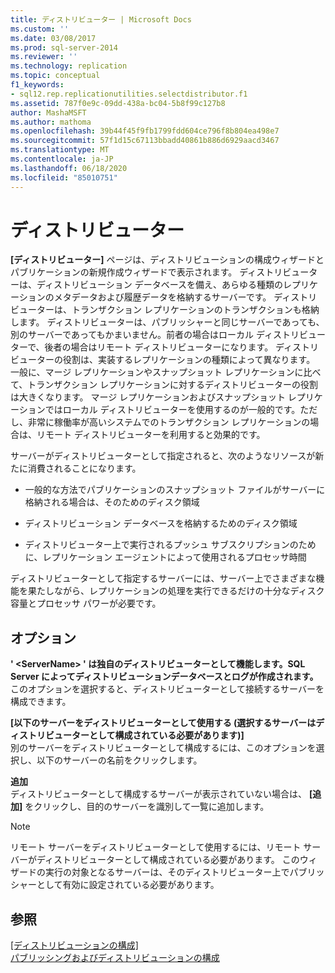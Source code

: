 ```yaml
---
title: ディストリビューター | Microsoft Docs
ms.custom: ''
ms.date: 03/08/2017
ms.prod: sql-server-2014
ms.reviewer: ''
ms.technology: replication
ms.topic: conceptual
f1_keywords:
- sql12.rep.replicationutilities.selectdistributor.f1
ms.assetid: 787f0e9c-09dd-438a-bc04-5b8f99c127b8
author: MashaMSFT
ms.author: mathoma
ms.openlocfilehash: 39b44f45f9fb1799fdd604ce796f8b804ea498e7
ms.sourcegitcommit: 57f1d15c67113bbadd40861b886d6929aacd3467
ms.translationtype: MT
ms.contentlocale: ja-JP
ms.lasthandoff: 06/18/2020
ms.locfileid: "85010751"
---
```

# <a name="distributor"></a>ディストリビューター
  **[ディストリビューター]** ページは、ディストリビューションの構成ウィザードとパブリケーションの新規作成ウィザードで表示されます。 ディストリビューターは、ディストリビューション データベースを備え、あらゆる種類のレプリケーションのメタデータおよび履歴データを格納するサーバーです。 ディストリビューターは、トランザクション レプリケーションのトランザクションも格納します。 ディストリビューターは、パブリッシャーと同じサーバーであっても、別のサーバーであってもかまいません。前者の場合はローカル ディストリビューターで、後者の場合はリモート ディストリビューターになります。 ディストリビューターの役割は、実装するレプリケーションの種類によって異なります。 一般に、マージ レプリケーションやスナップショット レプリケーションに比べて、トランザクション レプリケーションに対するディストリビューターの役割は大きくなります。 マージ レプリケーションおよびスナップショット レプリケーションではローカル ディストリビューターを使用するのが一般的です。ただし、非常に稼働率が高いシステムでのトランザクション レプリケーションの場合は、リモート ディストリビューターを利用すると効果的です。  
  
 サーバーがディストリビューターとして指定されると、次のようなリソースが新たに消費されることになります。  
  
-   一般的な方法でパブリケーションのスナップショット ファイルがサーバーに格納される場合は、そのためのディスク領域  
  
-   ディストリビューション データベースを格納するためのディスク領域  
  
-   ディストリビューター上で実行されるプッシュ サブスクリプションのために、レプリケーション エージェントによって使用されるプロセッサ時間  
  
 ディストリビューターとして指定するサーバーには、サーバー上でさまざまな機能を果たしながら、レプリケーションの処理を実行できるだけの十分なディスク容量とプロセッサ パワーが必要です。  
  
## <a name="options"></a>オプション  
 **' \<ServerName> ' は独自のディストリビューターとして機能します。SQL Server によってディストリビューションデータベースとログが作成されます。**  
 このオプションを選択すると、ディストリビューターとして接続するサーバーを構成できます。  
  
 **[以下のサーバーをディストリビューターとして使用する (選択するサーバーはディストリビューターとして構成されている必要があります)]**  
 別のサーバーをディストリビューターとして構成するには、このオプションを選択し、以下のサーバーの名前をクリックします。  
  
 **追加**  
 ディストリビューターとして構成するサーバーが表示されていない場合は、 **[追加]** をクリックし、目的のサーバーを識別して一覧に追加します。  
  
> [!NOTE]  
>  リモート サーバーをディストリビューターとして使用するには、リモート サーバーがディストリビューターとして構成されている必要があります。 このウィザードの実行の対象となるサーバーは、そのディストリビューター上でパブリッシャーとして有効に設定されている必要があります。  
  
## <a name="see-also"></a>参照  
 [[ディストリビューションの構成]](configure-distribution.md)   
 [パブリッシングおよびディストリビューションの構成](configure-publishing-and-distribution.md)  
  
  
